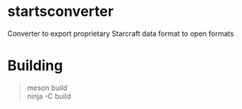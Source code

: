 # startsconverter
Converter to export proprietary Starcraft data format to open formats

# Building
> meson build<br>
> ninja -C build

